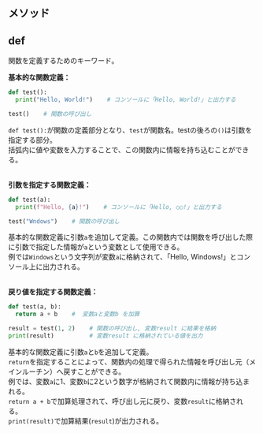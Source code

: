 ## メソッド
## def
関数を定義するためのキーワード。<br>

**基本的な関数定義：**
```python
def test():
  print("Hello, World!")    # コンソールに「Hello, World!」と出力する

test()    # 関数の呼び出し
```
`def test():`が関数の定義部分となり、`test`が関数名。testの後ろの`()`は引数を指定する部分。  
括弧内に値や変数を入力することで、この関数内に情報を持ち込むことができる。<br>
<br>

**引数を指定する関数定義：**
```python
def test(a):
  print(f"Hello, {a}!")    # コンソールに「Hello, ○○!」と出力する

test("Wndows")    # 関数の呼び出し
```
基本的な関数定義に引数`a`を追加して定義。この関数内では関数を呼び出した際に引数で指定した情報が`a`という変数として使用できる。<br>
例では`Windows`という文字列が変数`a`に格納されて、「Hello, Windows!」とコンソール上に出力される。<br>
<br>

**戻り値を指定する関数定義：**
```python
def test(a, b):
  return a + b    #  変数aと変数b を加算

result = test(1, 2)    # 関数の呼び出し, 変数result に結果を格納
print(result)          # 変数result に格納されている値を出力
```
基本的な関数定義に引数`a`と`b`を追加して定義。<br>
`return`を指定することによって、関数内の処理で得られた情報を呼び出し元（メインルーチン）へ戻すことができる。<br>
例では、変数`a`に1、変数`b`に2という数字が格納されて関数内に情報が持ち込まれる。<br>
`return a + b`で加算処理されて、呼び出し元に戻り、変数`result`に格納される。<br>
`print(result)`で加算結果(`result`)が出力される。
